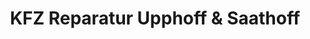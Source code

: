 ---
title: "KFZ Reparatur Upphoff & Saathoff"
url: /suedbrookmerland/kfz-reparatur-upphoff-und-saathoff/
shop: Autowerkstatt
---